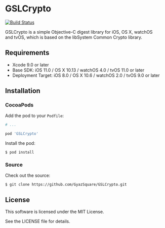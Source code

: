 # GSLCrypto

[![Build Status](https://travis-ci.org/GyazSquare/GSLCrypto.svg?branch=master)](https://travis-ci.org/GyazSquare/GSLCrypto)

GSLCrypto is a simple Objective-C digest library for iOS, OS X, watchOS and tvOS, which is based on the libSystem Common Crypto library.

## Requirements

* Xcode 9.0 or later
* Base SDK: iOS 11.0 / OS X 10.13 / watchOS 4.0 / tvOS 11.0 or later
* Deployment Target: iOS 8.0 / OS X 10.6 / watchOS 2.0 / tvOS 9.0 or later

## Installation

### CocoaPods

Add the pod to your `Podfile`:

```ruby
# ...

pod 'GSLCrypto'
```

Install the pod:

```shell
$ pod install
```

### Source

Check out the source:

```shell
$ git clone https://github.com/GyazSquare/GSLCrypto.git
```

## License

This software is licensed under the MIT License.

See the LICENSE file for details.
